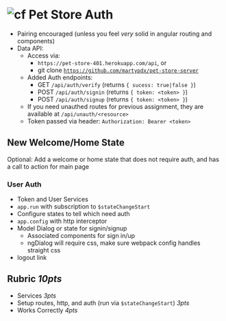![cf](http://i.imgur.com/7v5ASc8.png) Pet Store Auth
===

* Pairing encouraged (unless you feel _very_ solid in angular routing and components)
* Data API:
  * Access via:
    * `https://pet-store-401.herokuapp.com/api`, or
    * git clone [`https://github.com/martypdx/pet-store-server`](https://github.com/martypdx/pet-store-server)
  * Added Auth endpoints:
    * GET `/api/auth/verify` (returns `{ sucess: true|false }`)
    * POST `/api/auth/signin` (returns `{ token: <token> }`)
    * POST `/api/auth/signup` (returns `{ token: <token> }`)
  * If you need unauthed routes for previous assignment, they are available at `/api/unauth/<resource>`
  * Token passed via header: `Authorization: Bearer <token>`

## New Welcome/Home State

Optional: Add a welcome or home state that does not require auth, and has a call to action for main page

### User Auth

* Token and User Services
* `app.run` with subscription to `$stateChangeStart`
* Configure states to tell which need auth
* `app.config` with http interceptor
* Model Dialog or state for signin/signup
  * Associated components for sign in/up
  * ngDialog will require css, make sure webpack config handles straight css
* logout link

  
## Rubric *10pts*

* Services *3pts*
* Setup routes, http, and auth (run via `$stateChangeStart`) *3pts*
* Works Correctly *4pts*

